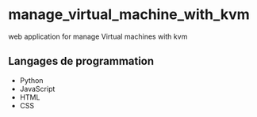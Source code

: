 # manage_virtual_machine_with_kvm
web application for manage Virtual machines with kvm

## Langages de programmation

* Python
* JavaScript
* HTML
* CSS
